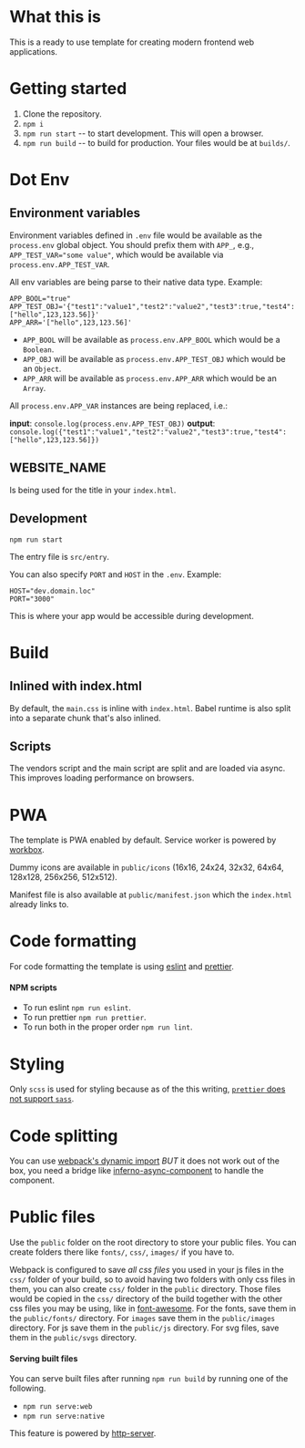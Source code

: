 <!-- @format -->

# What this is

This is a ready to use template for creating modern frontend web applications.

# Getting started

1. Clone the repository.
2. `npm i`
3. `npm run start` -- to start development. This will open a browser.
4. `npm run build` -- to build for production. Your files would be at `builds/`.

# Dot Env

## Environment variables

Environment variables defined in `.env` file would be available as the `process.env` global object. You should prefix them with `APP_`, e.g., `APP_TEST_VAR="some value"`, which would be available via `process.env.APP_TEST_VAR`.

All env variables are being parse to their native data type. Example:

```
APP_BOOL="true"
APP_TEST_OBJ='{"test1":"value1","test2":"value2","test3":true,"test4":["hello",123,123.56]}'
APP_ARR='["hello",123,123.56]'
```

- `APP_BOOL` will be available as `process.env.APP_BOOL` which would be a `Boolean`.
- `APP_OBJ` will be available as `process.env.APP_TEST_OBJ` which would be an `Object`.
- `APP_ARR` will be available as `process.env.APP_ARR` which would be an `Array`.

All `process.env.APP_VAR` instances are being replaced, i.e.:

**input**: `console.log(process.env.APP_TEST_OBJ)`
**output**: `console.log({"test1":"value1","test2":"value2","test3":true,"test4":["hello",123,123.56]})`

## WEBSITE_NAME

Is being used for the title in your `index.html`.

## Development

`npm run start`

The entry file is `src/entry`.

You can also specify `PORT` and `HOST` in the `.env`. Example:

```
HOST="dev.domain.loc"
PORT="3000"
```

This is where your app would be accessible during development.

# Build

## Inlined with index.html

By default, the `main.css` is inline with `index.html`. Babel runtime is also split into a separate chunk that's also inlined.

## Scripts

The vendors script and the main script are split and are loaded via async. This improves loading performance on browsers.

# PWA

The template is PWA enabled by default. Service worker is powered by [workbox](https://github.com/GoogleChrome/workbox).

Dummy icons are available in `public/icons` (16x16, 24x24, 32x32, 64x64, 128x128, 256x256, 512x512).

Manifest file is also available at `public/manifest.json` which the `index.html` already links to.

# Code formatting

For code formatting the template is using [eslint](https://github.com/eslint/eslint) and [prettier](https://github.com/prettier/prettier).

#### NPM scripts

- To run eslint `npm run eslint`.
- To run prettier `npm run prettier`.
- To run both in the proper order `npm run lint`.

# Styling

Only `scss` is used for styling because as of the this writing, [`prettier` does not support `sass`](https://github.com/prettier/prettier/issues/4948).

# Code splitting

You can use [webpack's dynamic import](https://webpack.js.org/guides/code-splitting/#dynamic-imports) _BUT_ it does not work out of the box, you need a bridge like [inferno-async-component](https://github.com/aprilmintacpineda/inferno-async-component) to handle the component.

# Public files

Use the `public` folder on the root directory to store your public files. You can create folders there like `fonts/`, `css/`, `images/` if you have to.

Webpack is configured to save _all css files_ you used in your js files in the `css/` folder of your build, so to avoid having two folders with only css files in them, you can also create `css/` folder in the `public` directory. Those files would be copied in the `css/` directory of the build together with the other css files you may be using, like in [font-awesome](https://www.npmjs.com/package/font-awesome). For the fonts, save them in the `public/fonts/` directory. For `images` save them in the `public/images` directory. For js save them in the `public/js` directory. For svg files, save them in the `public/svgs` directory.

#### Serving built files

You can serve built files after running `npm run build` by running one of the following.

- `npm run serve:web`
- `npm run serve:native`

This feature is powered by [http-server](https://github.com/indexzero/http-server).
